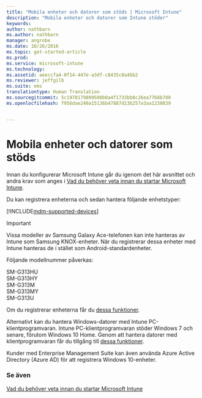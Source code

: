 ```yaml
---
title: "Mobila enheter och datorer som stöds | Microsoft Intune"
description: "Mobila enheter och datorer som Intune stöder"
keywords: 
author: nathbarn
ms.author: nathbarn
manager: angrobe
ms.date: 10/26/2016
ms.topic: get-started-article
ms.prod: 
ms.service: microsoft-intune
ms.technology: 
ms.assetid: aeeccfa4-0f14-447e-a3df-c8435c8a4bb2
ms.reviewer: jeffgilb
ms.suite: ems
translationtype: Human Translation
ms.sourcegitcommit: 5c1978179809500b0a4f1733bb8c26ea7768b780
ms.openlocfilehash: f956dae240a15136b47887d13b257a3aa1238039


---
```


# <a name="supported-mobile-devices-and-computers"></a>Mobila enheter och datorer som stöds

Innan du konfigurerar Microsoft Intune går du igenom det här avsnittet och andra krav som anges i [Vad du behöver veta innan du startar Microsoft Intune](what-to-know-before-you-start-microsoft-intune.md).

Du kan registrera enheterna och sedan hantera följande enhetstyper:

[!INCLUDE[mdm-supported-devices](../includes/mdm-supported-devices.md)]

>[!IMPORTANT]
>Vissa modeller av Samsung Galaxy Ace-telefonen kan inte hanteras av Intune som Samsung KNOX-enheter. När du registrerar dessa enheter med Intune hanteras de i stället som Android-standardenheter.
>
>Följande modellnummer påverkas:
>
>SM-G313HU<br>
>SM-G313HY<br>
>SM-G313M<br>
>SM-G313MY<br>
>SM-G313U<br>

Om du registrerar enheterna får du [dessa funktioner](/Intune/get-started/choose-how-to-manage-devices).

Alternativt kan du hantera Windows-datorer med Intune PC-klientprogramvaran. Intune PC-klientprogramvaran stöder Windows 7 och senare, förutom Windows 10 Home. Genom att hantera datorer med klientprogramvaran får du tillgång till [dessa funktioner](set-up-windows-device-management-with-microsoft-intune.md).

Kunder med Enterprise Management Suite kan även använda Azure Active Directory (Azure AD) för att registrera Windows 10-enheter.

### <a name="see-also"></a>Se även
[Vad du behöver veta innan du startar Microsoft Intune](what-to-know-before-you-start-microsoft-intune.md)



<!--HONumber=Oct16_HO4-->


